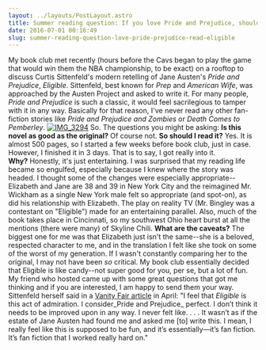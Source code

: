 ```yaml
---
layout: ../layouts/PostLayout.astro
title: Summer reading question: If you love Pride and Prejudice, should you read Eligible?
date: 2016-07-01 00:16:49
slug: summer-reading-question-love-pride-prejudice-read-eligible
---
```


My book club met recently (hours before the Cavs began to play the game that would win them the NBA championship, to be exact) on a rooftop to discuss Curtis Sittenfeld's modern retelling of Jane Austen's _Pride and Prejudice_, _Eligible_. Sittenfeld, best known for _Prep_ and _American Wife_, was approached by the Austen Project and asked to write it. For many people, _Pride and Prejudice_ is such a classic, it would feel sacrilegious to tamper with it in any way. Basically for that reason, I've never read any other fan-fiction stories like _Pride and Prejudice and Zombies_ or _Death Comes to Pemberley_. [![IMG_3294](http://akindoflibrary.com/wp-content/uploads/2016/06/IMG_3294-300x225.jpg)](http://akindoflibrary.com/wp-content/uploads/2016/06/IMG_3294.jpg) So. The questions you might be asking: **Is this novel as good as the original?** Of course not. **So should I read it?** Yes. It is almost 500 pages, so I started a few weeks before book club, just in case. However, I finished it in 3 days. That is to say, I got really into it. **Why?** Honestly, it's just entertaining. I was surprised that my reading life became so engulfed, especially because I knew where the story was headed. I thought some of the changes were especially appropriate--Elizabeth and Jane are 38 and 39 in New York City and the reimagined Mr. Wickham as a single New York male felt so appropriate (and spot-on), as did his relationship with Elizabeth. The play on reality TV (Mr. Bingley was a contestant on "Eligible") made for an entertaining parallel. Also, much of the book takes place in Cincinnati, so my southwest Ohio heart burst at all the mentions (there were many) of Skyline Chili. **What are the caveats?** The biggest one for me was that Elizabeth just isn't the same--she is a beloved, respected character to me, and in the translation I felt like she took on some of the worst of my generation. If I wasn't constantly comparing her to the original, I may not have been _so_ critical. My book club essentially decided that Eligible is like candy--not super good for you, per se, but a lot of fun. My friend who hosted came up with some great questions that got me thinking and if you are interested, I am happy to send them your way. Sittenfeld herself said in a [Vanity Fair article](http://www.vanityfair.com/culture/2016/04/curtis-sittenfeld-eligible-author) in April: "I feel that _Eligible_ is this act of admiration. I consider_Pride and Prejudice_ perfect. I don’t think it needs to be improved upon in any way. I never felt like. . . . It wasn’t as if the estate of Jane Austen had found me and asked me \[to\] write this. I mean, I really feel like this is supposed to be fun, and it’s essentially—it’s fan fiction. It’s fan fiction that I worked really hard on."